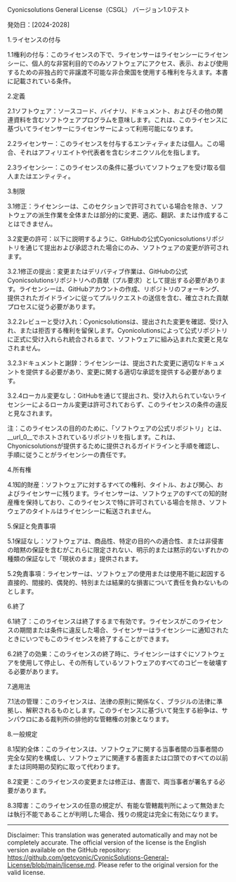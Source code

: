 Cyonicsolutions General License（CSGL）
バージョン1.0テスト

発効日：[2024-2028]

1.ライセンスの付与

1.1権利の付与：このライセンスの下で、ライセンサーはライセンシーにライセンシーに、個人的な非営利目的でのみソフトウェアにアクセス、表示、および使用するための非独占的で非譲渡不可能な非合衆国を使用する権利を与えます。本書に記載されている条件。

2.定義

2.1ソフトウェア：ソースコード、バイナリ、ドキュメント、およびその他の関連資料を含むソフトウェアプログラムを意味します。これは、このライセンスに基づいてライセンサーにライセンサーによって利用可能になります。

2.2ライセンサー：このライセンスを付与するエンティティまたは個人。この場合、それはアフィリエイトや代表者を含むシオニクソル化を指します。

2.3ライセンシー：このライセンスの条件に基づいてソフトウェアを受け取る個人またはエンティティ。

3.制限

3.1修正：ライセンシーは、このセクションで許可されている場合を除き、ソフトウェアの派生作業を全体または部分的に変更、適応、翻訳、または作成することはできません。

3.2変更の許可：以下に説明するように、GitHubの公式Cyonicsolutionsリポジトリを通じて提出および承認された場合にのみ、ソフトウェアの変更が許可されます。

3.2.1修正の提出：変更またはデリバティブ作業は、GitHubの公式Cyonicsolutionsリポジトリへの貢献（プル要求）として提出する必要があります。ライセンシーは、GitHubアカウントの作成、リポジトリのフォーキング、提供されたガイドラインに従ってプルリクエストの送信を含む、確立された貢献プロセスに従う必要があります。

3.2.2レビューと受け入れ：Cyonicsolutionsは、提出された変更を確認、受け入れ、または拒否する権利を留保します。Cyonicolutionsによって公式リポジトリに正式に受け入れられ統合されるまで、ソフトウェアに組み込まれた変更と見なされません。

3.2.3ドキュメントと謝辞：ライセンシーは、提出された変更に適切なドキュメントを提供する必要があり、変更に関する適切な承認を提供する必要があります。

3.2.4ローカル変更なし：GitHubを通じて提出され、受け入れられていないライセンシーによるローカル変更は許可されておらず、このライセンスの条件の違反と見なされます。

注：このライセンスの目的のために、「ソフトウェアの公式リポジトリ」とは、__url_0__でホストされているリポジトリを指します。これは、Chyonicsolutionsが提供するために提供されるガイドラインと手順を確認し、手順に従うことがライセンシーの責任です。

4.所有権

4.1知的財産：ソフトウェアに対するすべての権利、タイトル、および関心、およびライセンサーに残ります。ライセンサーは、ソフトウェアのすべての知的財産権を保持しており、このライセンスで特に許可されている場合を除き、ソフトウェアのタイトルはライセンシーに転送されません。

5.保証と免責事項

5.1保証なし：ソフトウェアは、商品性、特定の目的への適合性、または非侵害の暗黙の保証を含むがこれらに限定されない、明示的または黙示的ないずれかの種類の保証なしで「現状のまま」提供されます。

5.2免責事項：ライセンサーは、ソフトウェアの使用または使用不能に起因する直接的、間接的、偶発的、特別または結果的な損害について責任を負わないものとします。

6.終了

6.1終了：このライセンスは終了するまで有効です。ライセンスがこのライセンスの期間または条件に違反した場合、ライセンサーはライセンシーに通知されたときにいつでもこのライセンスを終了することができます。

6.2終了の効果：このライセンスの終了時に、ライセンシーはすぐにソフトウェアを使用して停止し、その所有しているソフトウェアのすべてのコピーを破壊する必要があります。

7.適用法

7.1法の管理：このライセンスは、法律の原則に関係なく、ブラジルの法律に準拠し、解釈されるものとします。このライセンスに基づいて発生する紛争は、サンパウロにある裁判所の排他的な管轄権の対象となります。

8.一般規定

8.1契約全体：このライセンスは、ソフトウェアに関する当事者間の当事者間の完全な契約を構成し、ソフトウェアに関連する書面または口頭でのすべての以前または同時期の契約に取って代わります。

8.2変更：このライセンスの変更または修正は、書面で、両当事者が署名する必要があります。

8.3障害：このライセンスの任意の規定が、有能な管轄裁判所によって無効または執行不能であることが判明した場合、残りの規定は完全に有効になります。

---
Disclaimer: This translation was generated automatically and may not be completely accurate. The official version of the license is the English version available on the GitHub repository: https://github.com/getcyonic/CyonicSolutions-General-License/blob/main/license.md. Please refer to the original version for the valid license.